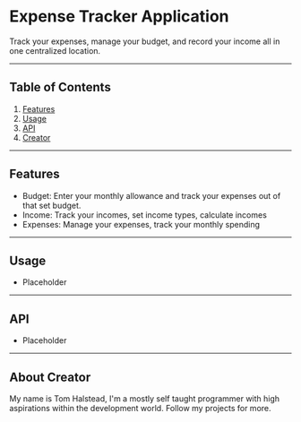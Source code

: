 # Expense Tracker Application

Track your expenses, manage your budget, and record your income all in one centralized location.

---

## Table of Contents 
1. [Features](#features)
2. [Usage](#usage)
3. [API](#API)
4. [Creator](#about-creator)

---

## Features
- Budget: Enter your monthly allowance and track your expenses out of that set budget.
- Income: Track your incomes, set income types, calculate incomes
- Expenses: Manage your expenses, track your monthly spending

---

## Usage
- Placeholder



---

## API
- Placeholder
---


## About Creator

My name is Tom Halstead, I'm a mostly self taught programmer with high aspirations within the development world. Follow my projects for more.